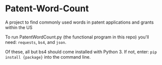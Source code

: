 # Patent-Word-Count

A project to find commonly used words in patent applications and grants within the US

To run PatentWordCount.py (the functional program in this repo) you'll need: ```requests```, ```bs4```, and ```json```.

Of these, all but bs4 should come installed with Python 3. If not, enter:
  ```pip install {package}```
into the command line.
